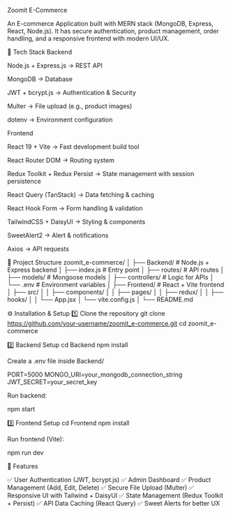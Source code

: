 Zoomit E-Commerce

An E-commerce Application built with MERN stack (MongoDB, Express, React, Node.js).
It has secure authentication, product management, order handling, and a responsive frontend with modern UI/UX.

🚀 Tech Stack
Backend

Node.js + Express.js → REST API

MongoDB → Database

JWT + bcrypt.js → Authentication & Security

Multer → File upload (e.g., product images)

dotenv → Environment configuration

Frontend

React 19 + Vite → Fast development build tool

React Router DOM → Routing system

Redux Toolkit + Redux Persist → State management with session persistence

React Query (TanStack) → Data fetching & caching

React Hook Form → Form handling & validation

TailwindCSS + DaisyUI → Styling & components

SweetAlert2 → Alert & notifications

Axios → API requests

📂 Project Structure
zoomit_e-commerce/
│
├── Backend/         # Node.js + Express backend
│   ├── index.js     # Entry point
│   ├── routes/      # API routes
│   ├── models/      # Mongoose models
│   ├── controllers/ # Logic for APIs
│   └── .env         # Environment variables
│
├── Frontend/        # React + Vite frontend
│   ├── src/
│   │   ├── components/
│   │   ├── pages/
│   │   ├── redux/
│   │   ├── hooks/
│   │   └── App.jsx
│   └── vite.config.js
│
└── README.md

⚙️ Installation & Setup
1️⃣ Clone the repository
git clone https://github.com/your-username/zoomit_e-commerce.git
cd zoomit_e-commerce

2️⃣ Backend Setup
cd Backend
npm install


Create a .env file inside Backend/

PORT=5000
MONGO_URI=your_mongodb_connection_string
JWT_SECRET=your_secret_key


Run backend:

npm start

3️⃣ Frontend Setup
cd Frontend
npm install


Run frontend (Vite):

npm run dev

🔐 Features

✅ User Authentication (JWT, bcrypt.js)
✅ Admin Dashboard
✅ Product Management (Add, Edit, Delete)
✅ Secure File Upload (Multer)
✅ Responsive UI with Tailwind + DaisyUI
✅ State Management (Redux Toolkit + Persist)
✅ API Data Caching (React Query)
✅ Sweet Alerts for better UX
